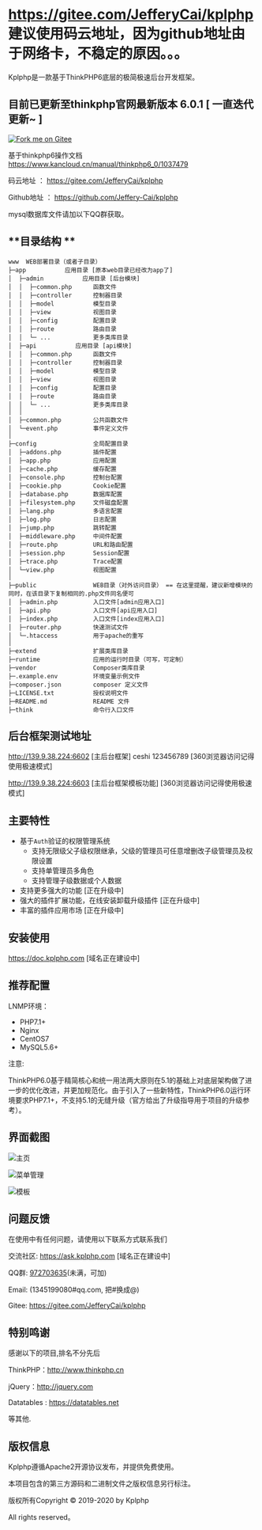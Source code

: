 # https://gitee.com/JefferyCai/kplphp 建议使用码云地址，因为github地址由于网络卡，不稳定的原因。。。

Kplphp是一款基于ThinkPHP6底层的极简极速后台开发框架。



## **目前已更新至thinkphp官网最新版本 6.0.1  [ 一直迭代更新~ ]**

[![Fork me on Gitee](https://gitee.com/JefferyCai/kplphp/widgets/widget_3.svg)](https://gitee.com/JefferyCai/kplphp)

基于thinkphp6操作文档
https://www.kancloud.cn/manual/thinkphp6_0/1037479

码云地址    ：   https://gitee.com/JefferyCai/kplphp

Github地址 ：   https://github.com/Jeffery-Cai/kplphp

mysql数据库文件请加以下QQ群获取。


## **目录结构 **
~~~
www  WEB部署目录（或者子目录）
├─app           应用目录 [原本web目录已经改为app了]
│  ├─admin           应用目录 [后台模块]
│  │  ├─common.php      函数文件
│  │  ├─controller      控制器目录
│  │  ├─model           模型目录
│  │  ├─view            视图目录
│  │  ├─config          配置目录
│  │  ├─route           路由目录
│  │  └─ ...            更多类库目录
│  ├─api           应用目录 [api模块]
│  │  ├─common.php      函数文件
│  │  ├─controller      控制器目录
│  │  ├─model           模型目录
│  │  ├─view            视图目录
│  │  ├─config          配置目录
│  │  ├─route           路由目录
│  │  └─ ...            更多类库目录
│  │
│  ├─common.php         公共函数文件
│  └─event.php          事件定义文件
│
├─config                全局配置目录
│  ├─addons.php         插件配置
│  ├─app.php            应用配置
│  ├─cache.php          缓存配置
│  ├─console.php        控制台配置
│  ├─cookie.php         Cookie配置
│  ├─database.php       数据库配置
│  ├─filesystem.php     文件磁盘配置
│  ├─lang.php           多语言配置
│  ├─log.php            日志配置
│  ├─jump.php           跳转配置
│  ├─middleware.php     中间件配置
│  ├─route.php          URL和路由配置
│  ├─session.php        Session配置
│  ├─trace.php          Trace配置
│  └─view.php           视图配置
│
├─public                WEB目录（对外访问目录） == 在这里提醒，建议新增模块的同时，在该目录下复制相同的.php文件同名便可
│  ├─admin.php          入口文件[admin应用入口]
│  ├─api.php            入口文件[api应用入口]
│  ├─index.php          入口文件[index应用入口]
│  ├─router.php         快速测试文件
│  └─.htaccess          用于apache的重写
│
├─extend                扩展类库目录
├─runtime               应用的运行时目录（可写，可定制）
├─vendor                Composer类库目录
├─.example.env          环境变量示例文件
├─composer.json         composer 定义文件
├─LICENSE.txt           授权说明文件
├─README.md             README 文件
├─think                 命令行入口文件
~~~
## **后台框架测试地址**

http://139.9.38.224:6602 [主后台框架]  ceshi  123456789  [360浏览器访问记得使用极速模式]

http://139.9.38.224:6603 [主后台框架模板功能]  [360浏览器访问记得使用极速模式]

## **主要特性**

* 基于`Auth`验证的权限管理系统
    * 支持无限级父子级权限继承，父级的管理员可任意增删改子级管理员及权限设置
    * 支持单管理员多角色
    * 支持管理子级数据或个人数据
* 支持更多强大的功能 [正在升级中]
* 强大的插件扩展功能，在线安装卸载升级插件 [正在升级中]
* 丰富的插件应用市场 [正在升级中]

## **安装使用**

https://doc.kplphp.com   [域名正在建设中]

## **推荐配置**

LNMP环境：

- PHP7.1+
- Nginx
- CentOS7
- MySQL5.6+

注意:

ThinkPHP6.0基于精简核心和统一用法两大原则在5.1的基础上对底层架构做了进一步的优化改进，并更加规范化。由于引入了一些新特性，ThinkPHP6.0运行环境要求PHP7.1+，不支持5.1的无缝升级（官方给出了升级指导用于项目的升级参考）。


## **界面截图**
![主页](http://139.9.38.224:6602/11.png "主页")

![菜单管理](http://139.9.38.224:6602/22.png "菜单管理")

![模板](http://139.9.38.224:6602/33.png "模板")


## **问题反馈**

在使用中有任何问题，请使用以下联系方式联系我们

交流社区: https://ask.kplphp.com  [域名正在建设中]

QQ群: [972703635](https://jq.qq.com/?_wv=1027&k=57JpRdR)(未满，可加) 

Email: (1345199080#qq.com, 把#换成@)

Gitee: https://gitee.com/JefferyCai/kplphp

## **特别鸣谢**

感谢以下的项目,排名不分先后

ThinkPHP：http://www.thinkphp.cn

jQuery：http://jquery.com

Datatables : https://datatables.net

等其他.

## **版权信息**

Kplphp遵循Apache2开源协议发布，并提供免费使用。

本项目包含的第三方源码和二进制文件之版权信息另行标注。

版权所有Copyright © 2019-2020 by Kplphp

All rights reserved。
